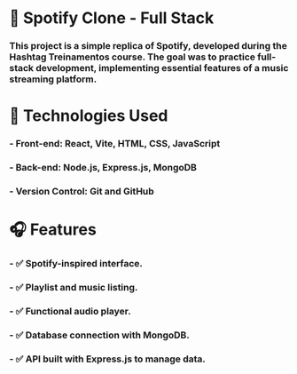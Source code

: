 # 🎵 Spotify Clone - Full Stack
### This project is a simple replica of Spotify, developed during the Hashtag Treinamentos course. The goal was to practice full-stack development, implementing essential features of a music streaming platform.
# 🚀 Technologies Used
### - Front-end: React, Vite, HTML, CSS, JavaScript
### - Back-end: Node.js, Express.js, MongoDB
### - Version Control: Git and GitHub
# 🎧 Features
### - ✅ Spotify-inspired interface.
### - ✅ Playlist and music listing.
### - ✅ Functional audio player.
### - ✅ Database connection with MongoDB.
### - ✅ API built with Express.js to manage data.
